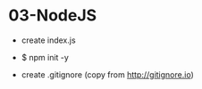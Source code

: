 # 03-NodeJS

- create index.js

- $ npm init -y
- create .gitignore (copy from http://gitignore.io)
